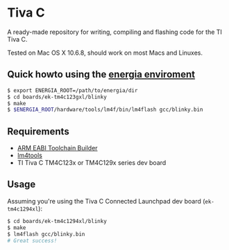 # Tiva C

A ready-made repository for writing, compiling and flashing code for the TI Tiva C.

Tested on Mac OS X 10.6.8, should work on most Macs and Linuxes.

## Quick howto using the [energia enviroment](http://energia.nu/download/)

```bash
$ export ENERGIA_ROOT=/path/to/energia/dir
$ cd boards/ek-tm4c123gxl/blinky
$ make
$ $ENERGIA_ROOT/hardware/tools/lm4f/bin/lm4flash gcc/blinky.bin
```

## Requirements

 - [ARM EABI Toolchain Builder](https://github.com/jsnyder/arm-eabi-toolchain)
 - [lm4tools](https://github.com/utzig/lm4tools)
 - TI Tiva C TM4C123x or TM4C129x series dev board


## Usage

Assuming you're using the Tiva C Connected Launchpad dev board (`ek-tm4c1294xl`):

```bash
$ cd boards/ek-tm4c1294xl/blinky
$ make
$ lm4flash gcc/blinky.bin
# Great success!
```
